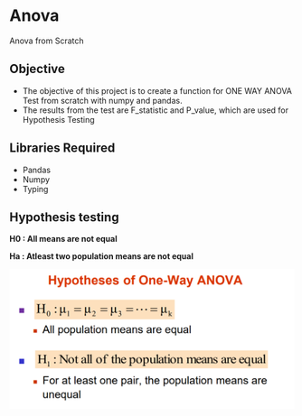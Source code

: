 # Anova
Anova from Scratch

## Objective
* The objective of this project is to create a function for ONE WAY ANOVA Test from scratch with numpy and pandas.
* The results from the test are F_statistic and P_value, which are used for Hypothesis Testing

## Libraries Required
* Pandas
* Numpy
* Typing


## Hypothesis testing

**H0 :  All means are not equal**

**Ha :  Atleast two population means are not equal**

![Alt text](image.png)

